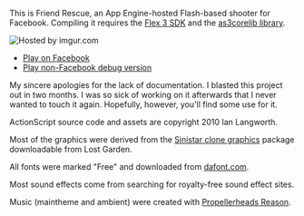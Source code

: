 This is Friend Rescue, an App Engine-hosted Flash-based shooter for Facebook. Compiling it requires the [Flex 3 SDK](http://opensource.adobe.com/wiki/display/flexsdk/Flex+SDK) and the [as3corelib library](http://github.com/mikechambers/as3corelib).

<img src="http://imgur.com/egi6o.png" alt="Hosted by imgur.com" />

* [Play on Facebook](http://apps.facebook.com/friendrescue/)
* [Play non-Facebook debug version](http://x.langworth.com/friendrescue-nonfb/)

My sincere apologies for the lack of documentation. I blasted this project out
in two months. I was so sick of working on it afterwards that I never wanted to
touch it again. Hopefully, however, you'll find some use for it.

ActionScript source code and assets are copyright 2010 Ian Langworth.

Most of the graphics were derived from the [Sinistar clone graphics](http://www.lostgarden.com/2005/03/download-complete-set-of-sweet-8-bit.html) package
downloadable from Lost Garden.

All fonts were marked "Free" and downloaded from [dafont.com](http://www.dafont.com/).

Most sound effects come from searching for royalty-free sound effect sites.

Music (maintheme and ambient) were created with [Propellerheads Reason](http://www.propellerheads.se/products/reason/).
